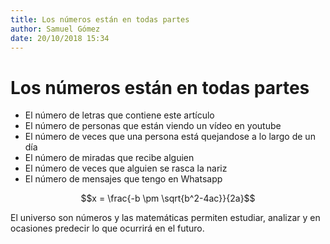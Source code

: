```yaml
---
title: Los números están en todas partes
author: Samuel Gómez
date: 20/10/2018 15:34
---
```


# Los números están en todas partes

* El número de letras que contiene este artículo
* El número de personas que están viendo un vídeo en youtube
* El número de veces que una persona está quejandose a lo largo de un día
* El número de miradas que recibe alguien
* El número de veces que alguien se rasca la nariz
* El número de mensajes que tengo en Whatsapp

$$x = \frac{-b \pm \sqrt{b^2-4ac}}{2a}$$

El universo son números y las matemáticas permiten estudiar, analizar y en ocasiones predecir lo que ocurrirá en el futuro.